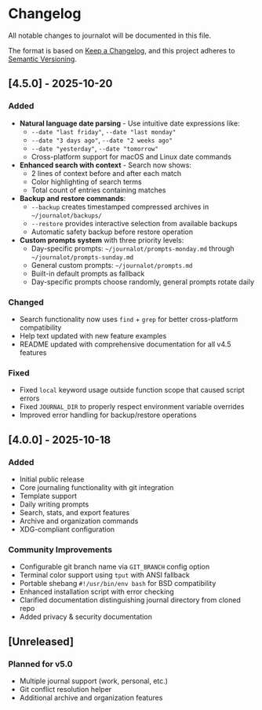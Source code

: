 # Changelog

All notable changes to journalot will be documented in this file.

The format is based on [Keep a Changelog](https://keepachangelog.com/en/1.0.0/),
and this project adheres to [Semantic Versioning](https://semver.org/spec/v2.0.0.html).

## [4.5.0] - 2025-10-20

### Added
- **Natural language date parsing** - Use intuitive date expressions like:
  - `--date "last friday"`, `--date "last monday"`
  - `--date "3 days ago"`, `--date "2 weeks ago"`
  - `--date "yesterday"`, `--date "tomorrow"`
  - Cross-platform support for macOS and Linux date commands
- **Enhanced search with context** - Search now shows:
  - 2 lines of context before and after each match
  - Color highlighting of search terms
  - Total count of entries containing matches
- **Backup and restore commands**:
  - `--backup` creates timestamped compressed archives in `~/journalot/backups/`
  - `--restore` provides interactive selection from available backups
  - Automatic safety backup before restore operation
- **Custom prompts system** with three priority levels:
  - Day-specific prompts: `~/journalot/prompts-monday.md` through `~/journalot/prompts-sunday.md`
  - General custom prompts: `~/journalot/prompts.md`
  - Built-in default prompts as fallback
  - Day-specific prompts choose randomly, general prompts rotate daily

### Changed
- Search functionality now uses `find` + `grep` for better cross-platform compatibility
- Help text updated with new feature examples
- README updated with comprehensive documentation for all v4.5 features

### Fixed
- Fixed `local` keyword usage outside function scope that caused script errors
- Fixed `JOURNAL_DIR` to properly respect environment variable overrides
- Improved error handling for backup/restore operations

## [4.0.0] - 2025-10-18

### Added
- Initial public release
- Core journaling functionality with git integration
- Template support
- Daily writing prompts
- Search, stats, and export features
- Archive and organization commands
- XDG-compliant configuration

### Community Improvements
- Configurable git branch name via `GIT_BRANCH` config option
- Terminal color support using `tput` with ANSI fallback
- Portable shebang `#!/usr/bin/env bash` for BSD compatibility
- Enhanced installation script with error checking
- Clarified documentation distinguishing journal directory from cloned repo
- Added privacy & security documentation

## [Unreleased]

### Planned for v5.0
- Multiple journal support (work, personal, etc.)
- Git conflict resolution helper
- Additional archive and organization features
